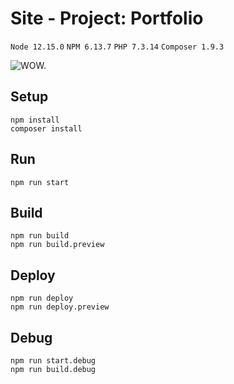# Site - Project: Portfolio

`Node 12.15.0` `NPM 6.13.7` `PHP 7.3.14` `Composer 1.9.3`

![WOW.](https://cldup.com/JD_k_tMHGF.gif "WOW.")


## Setup
```
npm install
composer install
```

## Run
```
npm run start
```

## Build
```
npm run build
npm run build.preview
```

## Deploy
```
npm run deploy
npm run deploy.preview
```

## Debug
```
npm run start.debug
npm run build.debug
```
